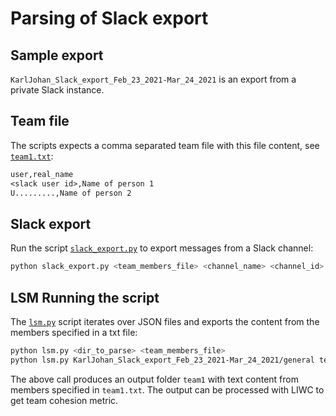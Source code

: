 # Parsing of Slack export

## Sample export

`KarlJohan_Slack_export_Feb_23_2021-Mar_24_2021` is an export from a private Slack instance.

## Team file

The scripts expects a comma separated team file with this file content, see [`team1.txt`](./team1.txt):

```txt
user,real_name
<slack user id>,Name of person 1
U.........,Name of person 2
```

## Slack export

Run the script [`slack_export.py`](./slack_export.py) to export messages from a Slack channel:

```sh
python slack_export.py <team_members_file> <channel_name> <channel_id>
```

## LSM Running the script

The [`lsm.py`](./lsm.py) script iterates over JSON files and exports the content from the members specified in a txt file:

```sh
python lsm.py <dir_to_parse> <team_members_file>
python lsm.py KarlJohan_Slack_export_Feb_23_2021-Mar_24_2021/general team1.txt
```

The above call produces an output folder `team1` with text content from members specified in `team1.txt`. The output can be processed with LIWC to get team cohesion metric.
